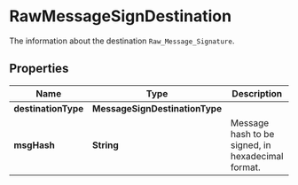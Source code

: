 

# RawMessageSignDestination

The information about the destination `Raw_Message_Signature`.

## Properties

| Name | Type | Description | Notes |
|------------ | ------------- | ------------- | -------------|
|**destinationType** | **MessageSignDestinationType** |  |  |
|**msgHash** | **String** | Message hash to be signed, in hexadecimal format. |  |




